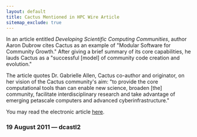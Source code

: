 ```yaml
---
layout: default
title: Cactus Mentioned in HPC Wire Article
sitemap_exclude: true
---
```

In an article entitled *Developing Scientific Computing Communities*,
author Aaron Dubrow cites Cactus as an example of "Modular Software for
Community Growth." After giving a brief summary of its core
capabilities, he lauds Cactus as a "successful \[model\] of community
code creation and evolution."

The article quotes Dr. Gabrielle Allen, Cactus co-author and originator,
on her vision of the Cactus community's aim: "to provide the core
computational tools than can enable new science, broaden \[the\]
community, facilitate interdisciplinary research and take advantage of
emerging petascale computers and advanced cyberinfrastructure."

You may read the electronic article
[here](http://www.hpcwire.com/hpcwire/2011-08-19/developing_scientific_computing_communities.html).

### 19 August 2011 — dcastl2
